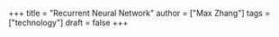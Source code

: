 +++
title = "Recurrent Neural Network"
author = ["Max Zhang"]
tags = ["technology"]
draft = false
+++
